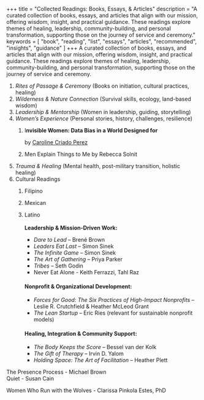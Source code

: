 +++
title = "Collected Readings: Books, Essays, & Articles"
description = "A curated collection of books, essays, and articles that align with our mission, offering wisdom, insight, and practical guidance. These readings explore themes of healing, leadership, community-building, and personal transformation, supporting those on the journey of service and ceremony."
keywords = [
  "book",
  "reading",
  "list",
  "essays",
  "articles",
  "recommended",
  "insights",
  "guidance"
]
+++
A curated collection of books, essays, and articles that align with our mission, offering wisdom, insight, and practical guidance. These readings explore themes of healing, leadership, community-building, and personal transformation, supporting those on the journey of service and ceremony.

1. *Rites of Passage & Ceremony* (Books on initiation, cultural practices, healing)
2. *Wilderness & Nature Connection* (Survival skills, ecology, land-based wisdom)
3. *Leadership & Mentorship* (Women in leadership, guiding, storytelling)
4. *Women’s Experience* (Personal stories, history, challenges, resilience)
   1. I**nvisible Women: Data Bias in a World Designed for**

      by [Caroline Criado Perez](https://www.amazon.com/Caroline-Criado-Perez/e/B07PBYWXR6/ref=dp_byline_cont_book_1)

   2. Men Explain Things to Me by Rebecca Solnit
5. *Trauma & Healing* (Mental health, post-military transition, holistic healing)
6. Cultural Readings
   1. Filipino
   2. Mexican
   3. Latino<br><br>**Leadership & Mission-Driven Work:**
      * *Dare to Lead* – Brené Brown
      * *Leaders Eat Last* – Simon Sinek
      * *The Infinite Game* – Simon Sinek
      * *The Art of Gathering* – Priya Parker
      * *Tribes* – Seth Godin
      * Never Eat Alone - Keith Ferrazzi, Tahl Raz

      #### **Nonprofit & Organizational Development:**

      * *Forces for Good: The Six Practices of High-Impact Nonprofits* – Leslie R. Crutchfield & Heather McLeod Grant
      * *The Lean Startup* – Eric Ries (relevant for sustainable nonprofit models)

      #### **Healing, Integration & Community Support:**

      * *The Body Keeps the Score* – Bessel van der Kolk
      * *The Gift of Therapy* – Irvin D. Yalom
      * *Holding Space: The Art of Facilitation* – Heather Plett

The Presence Process - Michael Brown<br>Quiet - Susan Cain

Women Who Run with the Wolves - Clarissa Pinkola Estes, PhD